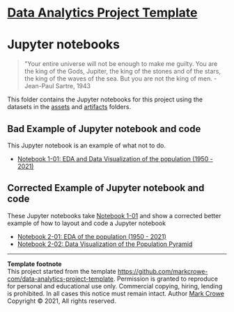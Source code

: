 # [Data Analytics Project Template](./../../../)

# Jupyter notebooks

> "Your entire universe will not be enough to make me guilty. You are the king of the Gods, Jupiter, the king of the stones and of the stars, the king of the waves of the sea. But you are not the king of men. - Jean-Paul Sartre, 1943


This folder contains the Jupyter notebooks for this project using the datasets in the [assets](./../assets/) and [artifacts](./../artifacts/) folders.

## Bad Example of Jupyter notebook and code
This Jupyter notebook is an example of what not to do.  
- [Notebook 1-01: EDA and Data Visualization of the population (1950 - 2021)](notebook-1-01-example-bad-code-population.ipynb)  

## Corrected Example of Jupyter notebook and code
These Jupyter notebooks take [Notebook 1-01](notebook-1-01-example-bad-code-population.ipynb) and show a corrected better example of how to layout and code a Jupyter notebook
- [Notebook 2-01: EDA of the population (1950 - 2021)](notebook-2-01-example-better-code-population-eda.ipynb)  
- [Notebook 2-02: Data Visualization of the Population Pyramid](notebook-2-02-example-better-code-population-dv.ipynb)  

---
**Template footnote**  
This project started from the template <https://github.com/markcrowe-com/data-analytics-project-template>. Permission is granted to reproduce for personal and educational use only. Commercial copying, hiring, lending is prohibited. In all cases this notice must remain intact. Author [Mark Crowe](https://github.com/markcrowe-com/) Copyright &copy; 2021, All rights reserved.